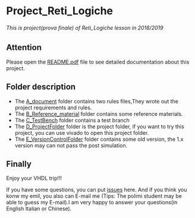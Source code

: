 # Project_Reti_Logiche
###### This is project(prova finale) of Reti_Logiche lesson in 2018/2019

## Attention
Please open the [README.pdf](https://github.com/ZHANGYD666/Project_Reti_Logiche/blob/master/README.pdf) file to see detailed documentation about this project.

## Folder description
- The [A_document](https://github.com/ZHANGYD666/Project_Reti_Logiche/tree/master/A_document) folder contains two rules files,They wrote out the project requirements and rules.
- The [B_Reference_material](https://github.com/ZHANGYD666/Project_Reti_Logiche/tree/master/B_Reference_material) folder contains some reference materials.
- The [C_TestBench](https://github.com/ZHANGYD666/Project_Reti_Logiche/tree/master/C_TestBench) folder contains a test branch
- The [D_ProjectFolder](https://github.com/ZHANGYD666/Project_Reti_Logiche/tree/master/D_ProjectFolder) folder is the project folder, if you want to try this project, you can use vivado to open this project folder.
- The [E_VersionControlFolder](https://github.com/ZHANGYD666/Project_Reti_Logiche/tree/master/E_VersionControlFolder) folder contains some old version, the 1.x version may can not pass the post simulation.

## Finally
Enjoy your VHDL trip!!!

If you have some questions, you can put [issues](https://github.com/ZHANGYD666/Project_Reti_Logiche/issues) here.
And if you think you konw my emil, you also can E-mail me (Tips: The polimi student may be able to guess my E-mail).I am very happy to answer your questions(in English Italian or Chinese).
